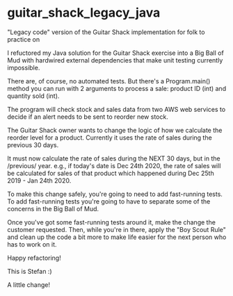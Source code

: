 # guitar_shack_legacy_java
"Legacy code" version of the Guitar Shack implementation for folk to practice on

I refuctored my Java solution for the Guitar Shack exercise into a Big Ball of Mud with hardwired external dependencies that make unit testing currently impossible.

There are, of course, no automated tests. But there's a Program.main() method you can run with 2 arguments to process a sale: product ID (int) and quantity sold (int).

The program will check stock and sales data from two AWS web services to decide if an alert needs to be sent to reorder new stock.

The Guitar Shack owner wants to change the logic of how we calculate the reorder level for a product. Currently it uses the rate of sales during the previous 30 days.

It must now calculate the rate of sales during the NEXT 30 days, but in the /previous/ year. e.g., if today's date is Dec 24th 2020, the rate of sales will be calculated for sales of that product which happened during Dec 25th 2019 - Jan 24th 2020. 

To make this change safely, you're going to need to add fast-running tests. To add fast-running tests you're going to have to separate some of the concerns in the Big Ball of Mud.

Once you've got some fast-running tests around it, make the change the customer requested. Then, while you're in there, apply the "Boy Scout Rule" and clean up the code a bit more to make life easier for the next person who has to work on it.

Happy refactoring!

This is Stefan :)




A little change!
